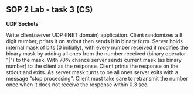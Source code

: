 ## SOP 2 Lab - task 3 (CS)
**UDP Sockets**

Write client/server UDP (INET domain) application. Client randomizes a 8 digit number, prints it on stdout then sends it in binary form. Server holds internal mask of bits (0 initially), with every number received it modifies the binary mask by adding all ones from the number received (binary operator "|") to the mask. With 70% chance server sends current mask (as binary number) to the client as the response. Client prints the response on the stdout and exits. As server mask turns to be all ones server exits with a message "stop processing". Client must take care to retransmit the number once when it does not receive the response within 0.3 sec.